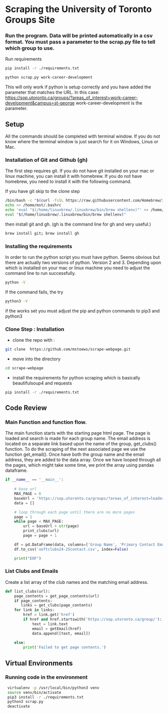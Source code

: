 # Scraping the University of Toronto Groups Site

### Run the program. Data will be printed automatically in a csv format. You must pass a parameter to the scrap.py file to tell which group to use.

Run requirements
```bash
pip install -r ./requirements.txt
```

```bash
python scrap.py work-career-development
````
This will only work if python is setup correctly and you have added the parameter that matches the URL.
In this case: 
https://sop.utoronto.ca/groups/?areas_of_interest=work-career-development&campus=st-george
work-career-development is the parameter. 

## Setup
All the commands should be completed with terminal window. If you do not know where the terminal window is just search for it on Windows, Linus or Mac. 

### Installation of Git and Github (gh) 
The first step requires git. If you do not have git installed on your mac or linux machine, you can install it with homebrew. If you do not have homebrew, you need to install it with the following command.

If you have git skip to the clone step


````bash
/bin/bash -c "$(curl -fsSL https://raw.githubusercontent.com/Homebrew/install/HEAD/install.sh)"
echo >> /home/mst/.bashrc
echo 'eval "$(/home/linuxbrew/.linuxbrew/bin/brew shellenv)"' >> /home/mst/.bashrc
eval "$(/home/linuxbrew/.linuxbrew/bin/brew shellenv)"
````

then install git and gh. (gh is the command line for gh and very useful.)

````bash
brew install git; brew install gh
````

### Installing the requirements

In order to run the python script you must have python. Seems obvious but there are actually two versions of python. Version 2 and 3. Depending upon which is installed on your mac or linux machine you need to adjust the command line to run successfully. 

````bash
python -V
````
If the command fails, the try 

````bash
python3 -V
````
if the works set you must adjust the pip and python commands to pip3 and python3 

### Clone Step : Installation
* clone the repo with :
````bash
git clone  https://github.com/mstoews/scrape-webpage.git 
````
* move into the directory

````bash
cd scrape-webpage
````

* install the requirements for python scraping which is basically beautifulsoup4 and requests

````bash
pip install -r ./requirements.txt
````


## Code Review
### Main Function and function flow.
The main function starts with the starting page html page. The page is loaded and search is made for each group name. The email address is located on a separate link based upon the name of the group, get_clubs() function.  To do the scraping of the next associated page we use the function get_email(). Once have both the group name and the email address, they are added to the data array. Once we have looped through all the pages, which might take some time, we print the array using pandas dataframe. 

```py
if __name__ == '__main__':
    
    # base url
    MAX_PAGE = 6
    baseUrl = 'https://sop.utoronto.ca/groups/?areas_of_interest=leadership&campus=st-george&pg='
    data = []

    # loop through each page until there are no more pages
    page = 1
    while page < MAX_PAGE:
        url = baseUrl + str(page)
        print_clubs(url)
        page = page + 1

    df = pd.DataFrame(data, columns=['Group Name', 'Primary Contact Email'])
    df.to_csv('uoftclubs24-25contact.csv', index=False)

    print("EOF")
```

### List Clubs and Emails
Create a list array of the club names and the matching email address. 

```py
def list_clubs(url):
    page_contents = get_page_contents(url) 
    if page_contents:
       links = get_clubs(page_contents)        
    for link in links:
        href = link.get('href')                        
        if href and href.startswith('https://sop.utoronto.ca/group/'):
            text = link.text            
            email = getEmail(href)
            data.append([text, email])                
        
    else:
        print('Failed to get page contents.')

```


## Virtual Environments
### Running code in the environment
```bash
 virtualenv -p /usr/local/bin/python3 venv
 source venv/bin/activate 
 pip3 install -r ./requirements.txt
 python3 scrap.py
 deactivate
 ```

